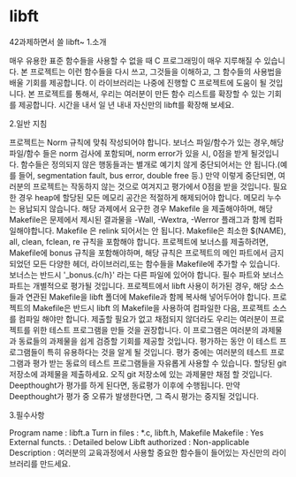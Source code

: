 # libft
42과제하면서 쓸 libft~
1.소개

  매우 유용한 표준 함수들을 사용할 수 없을 때 C 프로그래밍이 매우 지루해질 수 있습니다. 본 프로젝트는 이런 함수들을 다시 쓰고, 그것들을 이해하고, 그 함수들의 사용법을 배울 기회를 제공합니다. 이 라이브러리는 나중에 진행할 C 프로젝트에 도움이 될 것입니다.
  본 프로젝트를 통해서, 우리는 여러분이 만든 함수 리스트를 확장할 수 있는 기회를 제공합니다. 시간을 내서 일 년 내내 자신만의 libft를 확장해 보세요.

2.일반 지침

  프로젝트는 Norm 규칙에 맞춰 작성되어야 합니다. 보너스 파일/함수가 있는 경우,해당 파일/함수 들은 norm 검사에 포함되며, norm error가 있을 시, 0점을 받게 될것입니다.
  함수들은 정의되지 않은 행동들과는 별개로 예기치 않게 중단되어서는 안 됩니다.(예를 들어, segmentation fault, bus error, double free 등.) 만약 이렇게 중단되면, 여러분의 프로젝트는 작동하지 않는 것으로 여겨지고 평가에서 0점을 받을 것입니다.
  필요한 경우 heap에 할당된 모든 메모리 공간은 적절하게 해제되어야 합니다. 메모리 누수는 용납되지 않습니다.
  해당 과제에서 요구한 경우 Makefile 을 제출해야하며, 해당 Makefile은 문제에서 제시된 결과물을 -Wall, -Wextra, -Werror 플래그과 함께 컴파일해야합니다. Makefile 은 relink 되어서는 안 됩니다.
  Makefile은 최소한 $(NAME), all, clean, fclean, re 규칙을 포함해야 합니다.
  프로젝트에 보너스를 제출하려면, Makefile에 bonus 규칙을 포함해야하며, 해당 규칙은 프로젝트의 메인 파트에서 금지되었던 모든 다양한 헤더, 라이브러리,또는 함수들을 Makefile에 추가할 수 있습니다. 보너스는 반드시 '_bonus.{c/h}' 라는 다른 파일에 있어야 합니다. 필수 파트와 보너스 파트는 개별적으로 평가될 것입니다.
  프로젝트에서 libft 사용이 허가된 경우, 해당 소스들과 연관된 Makefile을 libft 폴더에 Makefile과 함께 복사해 넣어두어야 합니다. 프로젝트의 Makefile은 반드시 libft 의 Makefile을 사용하여 컴파일한 다음, 프로젝트 소스를 컴파일 해야만 합니다.
  제출할 필요가 없고 채점되지 않더라도 우리는 여러분이 프로젝트를 위한 테스트 프로그램을 만들 것을 권장합니다. 이 프로그램은 여러분의 과제물과 동료들의 과제물을 쉽게 검증할 기회를 제공할 것입니다. 평가하는 동안 이 테스트 프로그램들이 특히 유용하다는 것을 알게 될 것입니다. 평가 중에는 여러분의 테스트 프로그램과 평가 받는 동료의 테스트 프로그램들을 자유롭게 사용할 수 있습니다.
  할당된 git 저장소에 과제물을 제출하세요. 오직 git 저장소에 있는 과제물만 채점 할 것입니다. Deepthought가 평가를 하게 된다면, 동료평가 이후에 수행됩니다. 만약 Deepthought가 평가 중 오류가 발생한다면, 그 즉시 평가는 중지될 것입니다.

3.필수사항

  Program name	:  libft.a
  Turn in files	:  *.c, libft.h, Makefile
  Makefile	:  Yes
  External functs.	:  Detailed below
  Libft authorized	:  Non-applicable
  Description  :  여러분의 교육과정에서 사용할 중요한 함수들이 들어있는 자신만의 라이브러리를 만드세요.
